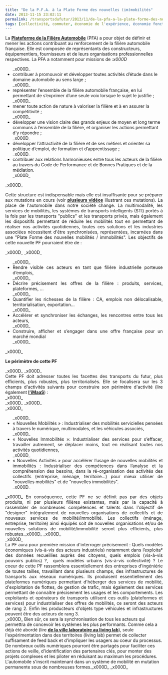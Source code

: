 ```yaml
---
title: "De la P.F.A. à la Plate Forme des nouvelles (im)mobilités"
date: 2013-11-15 23:02:11
permalink: /transportsdufutur/2013/11/de-la-pfa-a-la-plate-forme-des-nouvelles-immobilites.html
tags: [collectivité, commuter, économie de l'expérience, économie fonctionnalité, innovation, intelligence collective, living lab, management de la mobilité, multimodes, pensée complexe, plate-forme, Service de mobilité, Véhicule]
---
```


La <a href="http://www.pfa-auto.fr/" target="_blank" rel="noopener"><strong>Plateforme de la Filière Automobile</strong></a> (PFA) a pour objet de définir et mener les actions contribuant au renforcement de la filière automobile française. Elle est composée de représentants des constructeurs, équipementiers, fournisseurs et de leurs organisations professionnelles respectives. La PFA a notamment pour missions de :_x000D_
<ul>_x000D_
 	<li>contribuer à promouvoir et développer toutes activités d’étude dans le domaine automobile au sens large ;</li>_x000D_
 	<li>représenter l’ensemble de la filière automobile française, en lui permettant de s’exprimer d’une seule voix lorsque le sujet le justifie ;</li>_x000D_
 	<li>mener toute action de nature à valoriser la filière et à en assurer la compétitivité ;</li>_x000D_
 	<li>développer une vision claire des grands enjeux de moyen et long terme communs à l’ensemble de la filière, et organiser les actions permettant d’y répondre ;</li>_x000D_
 	<li>développer l’attractivité de la filière et de ses métiers et orienter sa politique d’emploi, de formation et d’apprentissage ;</li>_x000D_
 	<li>contribuer aux relations harmonieuses entre tous les acteurs de la filière au travers du Code de Performance et de Bonnes Pratiques et de la médiation.</li>_x000D_
</ul>_x000D_
<p style="text-align: justify;">Cette structure est indispensable mais elle est insuffisante pour se préparer aux mutations en cours (voir <a href="http://www.youtube.com/playlist?list=PLvYrJ_MvVasZtY-F821dkawSkItMQSEcJ" target="_blank" rel="noopener"><strong>plusieurs vidéos</strong></a> illustrant ces mutations). La place de l'automobile dans notre société change. La multimodalité, les services de mobilités, les systèmes de transports intelligents (STI) portés à la fois par les transports "publics" et les transports privés, mais également les dispositifs permettant de réduire les mobilités tout en permettant de réaliser nos activités quotidiennes, toutes ces solutions et les industries associées nécessitent d'être synchronisées, représentées, incarnées dans une "Plate Forme des nouvelles mobilités / immobilités". Les objectifs de cette nouvelle PF pourraient être de :</p>_x000D_
_x000D_
<ul style="text-align: justify;">_x000D_
 	<li>Rendre visible ces acteurs en tant que filière industrielle porteuse d’emplois,</li>_x000D_
 	<li>Décrire précisement les offres de la filière : produits, services, plateformes, ...</li>_x000D_
 	<li>Quantifier les richesses de la filière : CA, emplois non délocalisable, territorialisation, exportation...</li>_x000D_
 	<li>Accélérer et synchroniser les échanges, les rencontres entre tous les acteurs,</li>_x000D_
 	<li>Construire, afficher et s’engager dans une offre française pour un marché mondial</li>_x000D_
</ul>_x000D_
<p style="text-align: justify;"><strong>Le périmètre de cette PF</strong></p>_x000D_
_x000D_
<div style="text-align: justify;">Cette PF doit adresser toutes les facettes des transports du futur, plus efficients, plus robustes, plus territorialisés. Elle se focalisera sur les 3 champs d'activités suivants pour construire son périmètre d'activité (lire également <a href="https://gabrielplassat.github.io/transportsdufutur/2013/07/et-si-les-jeux-etaient-deja-faits.html" target="_blank" rel="noopener"><strong>l'iMaaS</strong></a>) :</div>_x000D_
<div style="text-align: justify;"></div>_x000D_
<!--more-->_x000D_
<div style="text-align: justify;">_x000D_
<ul>_x000D_
 	<li>« Nouvelles Mobilités » : Industrialiser des mobilités servicielles pensées à travers le numérique, multimodales, et les véhicules associés,</li>_x000D_
 	<li>« Nouvelles Immobilités »: Industrialiser des services pour s’effacer, travailler autrement, se déplacer moins, tout en réalisant toutes nos activités quotidiennes,</li>_x000D_
 	<li>« Nouvelles Activités » pour accélérer l’usage de nouvelles mobilités et immobilités : Industrialiser des compétences dans l’analyse et la compréhension des besoins, dans la ré-organisation des activités des collectifs (entreprise, ménage, territoire…) pour mieux utiliser de "nouvelles mobilités" et de "nouvelles immobilités".</li>_x000D_
</ul>_x000D_
En conséquence, cette PF ne se définit pas par des objets produits, ni par plusieurs filières existantes, mais par la capacité à rassembler de nombreuses compétences et talents dans l'objectif de "designer" intégralement de nouvelles organisations de collectifs et de nouveaux services de mobilité/immobilité. Les collectifs (ménage, entreprise, territoire) ainsi équipés soit de nouvelles organisations et/ou de nouvelles solutions de mobilité/immobilité seront plus efficients, plus robustes._x000D_
_x000D_
</div>_x000D_
<div style="text-align: justify;">La PF aura pour première mission d'interroger précisement : Quels modèles économiques (vis-à-vis des acteurs industriels) notamment dans l’exploita° des données recueillies auprès des citoyens, quels emplois (vis-à-vis pouvoirs publics) ?,  quels modèles urbains (vis-à-vis collectivité) ? Le coeur de cette PF rassemblera essentiellement des entreprises d'ingéniérie de toutes tailles, travaillant dans plusieurs champs, des infrastructures de transports aux réseaux numériques. Ils produisent essentiellement des plateformes numériques permettant d'héberger des services de mobilité, d'exploitation de flottes, de gestion de trafic, mais également des services permettant de connaître précisement les usages et les comportements. Les exploitants et opérateurs de transports utilisent ces outils (plateformes et services) pour industrialiser des offres de mobilités, ce seront des acteurs de rang 2. Enfin les producteurs d'objets type véhicules et infrastructures peuvent être des acteurs de rang 3.</div>_x000D_
Bien sûr, ce sera la synchronisation de tous les acteurs qui permettra de concevoir les systèmes les plus performants. Comme cela a déjà été abordé (lire <a href="https://gabrielplassat.github.io/transportsdufutur/2010/04/du-serious-game-a-la-ville-laboratoire-puis-a-la-ville-living-lab.html" target="_blank" rel="noopener"><strong>de la ville laboratoire au living lab</strong></a>), seule l'expérimentation dans des territoires (living lab) permet de collecter suffisament de feed back et d'impliquer les usagers au coeur du processus. De nombreux outils numériques pourront être partagés pour faciliter ces actions de veille, d'identification des partenaires clés, pour monter des projets complexes et les piloter en réduisant au maximum les procédures. L'automobile s'inscrit maintenant dans un système de mobilité en mutation permanente sous de nombreuses formes._x000D_
_x000D_
